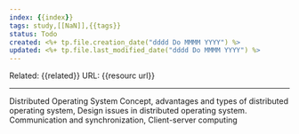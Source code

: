 ```yaml
---
index: {{index}}
tags: study,[[NaN]],{{tags}}
status: Todo
created: <%+ tp.file.creation_date("dddd Do MMMM YYYY") %>
updated: <%+ tp.file.last_modified_date("dddd Do MMMM YYYY") %>
---
```

Related: {{related}}
URL: {{resourc url}}

---
Distributed Operating System Concept, advantages and
types of distributed operating system, Design issues in
distributed operating system. Communication and
synchronization, Client-server computing